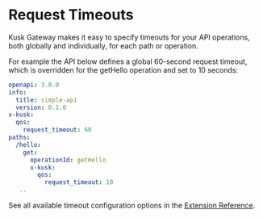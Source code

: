 # Request Timeouts 

Kusk Gateway makes it easy to specify timeouts for your API operations, both globally and individually, for each path or operation. 

For example the API below defines a global 60-second request timeout, which is overridden for the getHello operation and set to 10 seconds:

```yaml
openapi: 3.0.0
info:
  title: simple-api
  version: 0.1.0
x-kusk:
  qos:
    request_timeout: 60
paths:
  /hello:
    get:
      operationId: getHello
      x-kusk:
        qos:
          request_timeout: 10
   ..
```

See all available timeout configuration options in the [Extension Reference](../extension/#qos).
